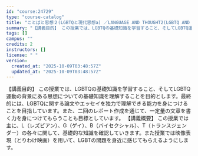 ```yaml
---
id: "course:24729"
type: "course-catalog"
title: "ことばと思想２(LGBTQと現代思想a) ／LANGUAGE AND THOUGHT2(LGBTQ AND CONTEMPORARY THOUGHT (A))"
summary: "【講義目的】 この授業では、LGBTQの基礎知識を学習すること、そしてLGBTQ運動の背景にある思想についての基礎知識を理解することを目的とします。最終的には、LGBTQに関する論文やエッセイを独力で理解できる能力を身につけることを目指して…"
tags: []
campus: ""
credits: 2
instructors: []
license: " "
version:
  created_at: "2025-10-09T03:48:57Z"
  updated_at: "2025-10-09T03:48:57Z"
---
```


【講義目的】 この授業では、LGBTQの基礎知識を学習すること、そしてLGBTQ運動の背景にある思想についての基礎知識を理解することを目的とします。最終的には、LGBTQに関する論文やエッセイを独力で理解できる能力を身につけることを目指しています。また、二回のレポート作成を通じて、一定量の文章を書く力を身につけてもらうことも目標としています。 【講義概要】 この授業では主に、L（レズビアン）、G（ゲイ）、B（バイセクシャル）、T（トランスジェンダー）の各々に関して、基礎的な知識を確認していきます。また授業では映像表現（とりわけ映画）を用いて、LGBTの問題を身近に感じてもらえるようにします。
